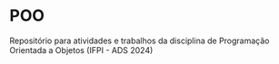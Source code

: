 # POO
Repositório para atividades e trabalhos da disciplina de Programação Orientada a Objetos (IFPI - ADS 2024)
